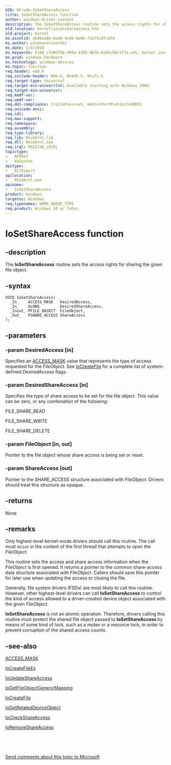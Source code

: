 ```yaml
---
UID: NF:wdm.IoSetShareAccess
title: IoSetShareAccess function
author: windows-driver-content
description: The IoSetShareAccess routine sets the access rights for sharing the given file object.
old-location: kernel\iosetshareaccess.htm
old-project: kernel
ms.assetid: a686ea04-8a6b-4c4b-be06-73a75c4fc87d
ms.author: windowsdriverdev
ms.date: 1/4/2018
ms.keywords: k104_c7e9d7db-409a-4385-963b-61b5c96c1ffa.xml, kernel.iosetshareaccess, wdm/IoSetShareAccess, IoSetShareAccess, IoSetShareAccess routine [Kernel-Mode Driver Architecture]
ms.prod: windows-hardware
ms.technology: windows-devices
ms.topic: function
req.header: wdm.h
req.include-header: Wdm.h, Ntddk.h, Ntifs.h
req.target-type: Universal
req.target-min-winverclnt: Available starting with Windows 2000.
req.target-min-winversvr: 
req.kmdf-ver: 
req.umdf-ver: 
req.ddi-compliance: IrqlIoPassive5, HwStorPortProhibitedDDIs
req.unicode-ansi: 
req.idl: 
req.max-support: 
req.namespace: 
req.assembly: 
req.type-library: 
req.lib: NtosKrnl.lib
req.dll: NtosKrnl.exe
req.irql: PASSIVE_LEVEL
topictype:
-	APIRef
-	kbSyntax
apitype:
-	DllExport
apilocation:
-	NtosKrnl.exe
apiname:
-	IoSetShareAccess
product: Windows
targetos: Windows
req.typenames: WORK_QUEUE_TYPE
req.product: Windows 10 or later.
---
```


# IoSetShareAccess function


## -description


The <b>IoSetShareAccess</b> routine sets the access rights for sharing the given file object.


## -syntax


````
VOID IoSetShareAccess(
  _In_    ACCESS_MASK   DesiredAccess,
  _In_    ULONG         DesiredShareAccess,
  _Inout_ PFILE_OBJECT  FileObject,
  _Out_   PSHARE_ACCESS ShareAccess
);
````


## -parameters




### -param DesiredAccess [in]

Specifies an <a href="https://msdn.microsoft.com/library/windows/hardware/ff540466">ACCESS_MASK</a> value that represents the type of access requested for the <i>FileObject</i>. See <a href="..\wdm\nf-wdm-iocreatefile.md">IoCreateFile</a> for a complete list of system-defined <i>DesiredAccess </i>flags.


### -param DesiredShareAccess [in]

Specifies the type of share access to be set for the file object. This value can be zero, or any combination of the following:

FILE_SHARE_READ

FILE_SHARE_WRITE

FILE_SHARE_DELETE


### -param FileObject [in, out]

Pointer to the file object whose share access is being set or reset.


### -param ShareAccess [out]

Pointer to the SHARE_ACCESS structure associated with <i>FileObject</i>. Drivers should treat this structure as opaque. 


## -returns


None



## -remarks


Only highest-level kernel-mode drivers should call this routine. The call must occur in the context of the first thread that attempts to open the <i>FileObject</i>.

This routine sets the access and share access information when the <i>FileObject</i> is first opened. It returns a pointer to the common share-access data structure associated with <i>FileObject</i>. Callers should save this pointer for later use when updating the access or closing the file.

Generally, file system drivers (FSDs) are most likely to call this routine. However, other highest-level drivers can call <b>IoSetShareAccess</b> to control the kind of access allowed to a driver-created device object associated with the given <i>FileObject</i>.

<b>IoSetShareAccess</b> is not an atomic operation. Therefore, drivers calling this routine must protect the shared file object passed to <b>IoSetShareAccess </b>by means of some kind of lock, such as a mutex or a resource lock, in order to prevent corruption of the shared access counts.



## -see-also

<a href="https://msdn.microsoft.com/library/windows/hardware/ff540466">ACCESS_MASK</a>

<a href="..\ntddk\nf-ntddk-iocreatefileex.md">IoCreateFileEx</a>

<a href="..\wdm\nf-wdm-ioupdateshareaccess.md">IoUpdateShareAccess</a>

<a href="..\ntddk\nf-ntddk-iogetfileobjectgenericmapping.md">IoGetFileObjectGenericMapping</a>

<a href="..\wdm\nf-wdm-iocreatefile.md">IoCreateFile</a>

<a href="..\wdm\nf-wdm-iogetrelateddeviceobject.md">IoGetRelatedDeviceObject</a>

<a href="..\wdm\nf-wdm-iocheckshareaccess.md">IoCheckShareAccess</a>

<a href="..\wdm\nf-wdm-ioremoveshareaccess.md">IoRemoveShareAccess</a>

 

 

<a href="mailto:wsddocfb@microsoft.com?subject=Documentation%20feedback [kernel\kernel]:%20IoSetShareAccess routine%20 RELEASE:%20(1/4/2018)&amp;body=%0A%0APRIVACY STATEMENT%0A%0AWe use your feedback to improve the documentation. We don't use your email address for any other purpose, and we'll remove your email address from our system after the issue that you're reporting is fixed. While we're working to fix this issue, we might send you an email message to ask for more info. Later, we might also send you an email message to let you know that we've addressed your feedback.%0A%0AFor more info about Microsoft's privacy policy, see http://privacy.microsoft.com/en-us/default.aspx." title="Send comments about this topic to Microsoft">Send comments about this topic to Microsoft</a>

